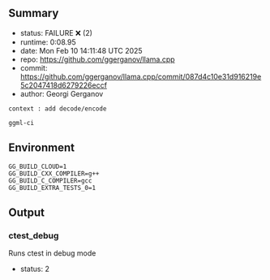 ## Summary

- status:  FAILURE ❌ (2)
- runtime: 0:08.95
- date:    Mon Feb 10 14:11:48 UTC 2025
- repo:    https://github.com/ggerganov/llama.cpp
- commit:  https://github.com/ggerganov/llama.cpp/commit/087d4c10e31d916219e5c2047418d6279226eccf
- author:  Georgi Gerganov
```
context : add decode/encode

ggml-ci
```

## Environment

```
GG_BUILD_CLOUD=1
GG_BUILD_CXX_COMPILER=g++
GG_BUILD_C_COMPILER=gcc
GG_BUILD_EXTRA_TESTS_0=1
```

## Output

### ctest_debug

Runs ctest in debug mode
- status: 2
```

```

